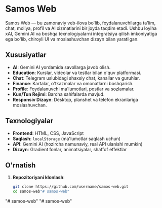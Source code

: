# Samos Web

Samos Web — bu zamonaviy veb-ilova bo'lib, foydalanuvchilarga ta'lim, chat, moliya, profil va AI xizmatlarini bir joyda taqdim etadi. Ushbu loyiha xAI, Gemini AI va boshqa texnologiyalarni integratsiya qilish imkoniyatiga ega bo'lib, chiroyli UI va moslashuvchan dizayn bilan yaratilgan.

## Xususiyatlar
- **AI**: Gemini AI yordamida savollarga javob olish.
- **Education**: Kurslar, videolar va testlar bilan o'quv platformasi.
- **Chat**: Telegram uslubidagi shaxsiy chat, kanallar va guruhlar.
- **Finance**: Kartalar, o'tkazmalar va omonatlarni boshqarish.
- **Profile**: Foydalanuvchi ma'lumotlari, postlar va sozlamalar.
- **Kun/Tun Rejimi**: Barcha sahifalarda mavjud.
- **Responsiv Dizayn**: Desktop, planshet va telefon ekranlariga moslashuvchan.

## Texnologiyalar
- **Frontend**: HTML, CSS, JavaScript
- **Saqlash**: `localStorage` (ma'lumotlar saqlash uchun)
- **API**: Gemini AI (hozircha namunaviy, real API ulanishi mumkin)
- **Dizayn**: Gradient fonlar, animatsiyalar, shaffof effektlar

## O'rnatish
1. **Repozitoriyani klonlash**:
   ```bash
   git clone https://github.com/username/samos-web.git
   cd samos-web"# samos-web" 
"# samos-web" 
"# samos-web" 
